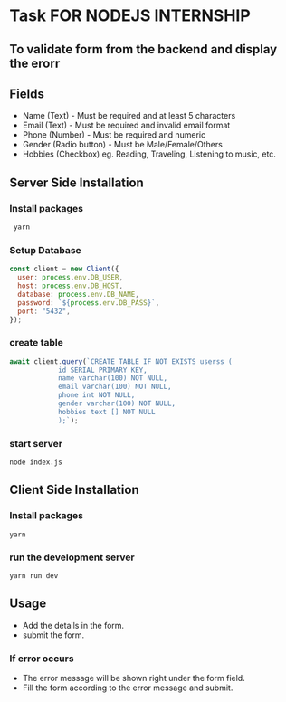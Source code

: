 # Task FOR NODEJS INTERNSHIP

## To validate form from the backend and display the erorr

## Fields

- Name (Text) - Must be required and at least 5 characters
- Email (Text) - Must be required and invalid email format
- Phone (Number) - Must be required and numeric
- Gender (Radio button) - Must be Male/Female/Others
- Hobbies (Checkbox) eg. Reading, Traveling, Listening to music, etc.

##

## Server Side Installation

### Install packages

```bash
 yarn
```

### Setup Database

```js
const client = new Client({
  user: process.env.DB_USER,
  host: process.env.DB_HOST,
  database: process.env.DB_NAME,
  password: `${process.env.DB_PASS}`,
  port: "5432",
});
```

### create table

```js
await client.query(`CREATE TABLE IF NOT EXISTS userss (
            id SERIAL PRIMARY KEY,
            name varchar(100) NOT NULL,
            email varchar(100) NOT NULL,
            phone int NOT NULL,
            gender varchar(100) NOT NULL,
            hobbies text [] NOT NULL
            );`);
```

### start server

```
node index.js
```

##

## Client Side Installation

### Install packages

```
yarn
```

### run the development server

```
yarn run dev
```

##

## Usage

- Add the details in the form.
- submit the form.

### If error occurs

- The error message will be shown right under the form field.
- Fill the form according to the error message and submit.


